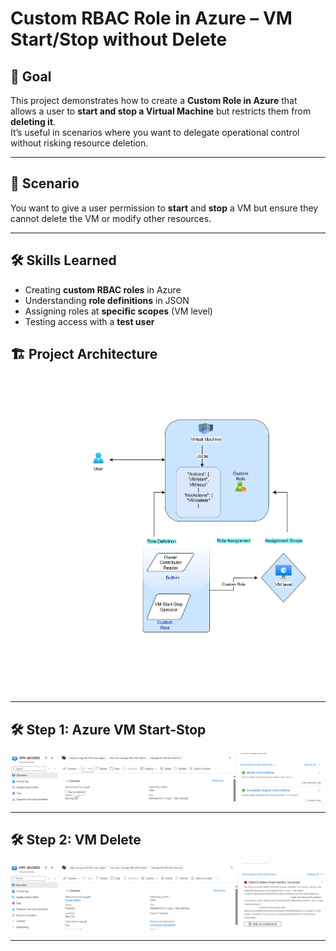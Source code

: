 # Custom RBAC Role in Azure – VM Start/Stop without Delete

## 📌 Goal
This project demonstrates how to create a **Custom Role in Azure** that allows a user to **start and stop a Virtual Machine** but restricts them from **deleting it**.  
It’s useful in scenarios where you want to delegate operational control without risking resource deletion.

---

## 🎯 Scenario
You want to give a user permission to **start** and **stop** a VM but ensure they cannot delete the VM or modify other resources.

---

## 🛠 Skills Learned
- Creating **custom RBAC roles** in Azure
- Understanding **role definitions** in JSON
- Assigning roles at **specific scopes** (VM level)
- Testing access with a **test user**

## 🏗️ Project Architecture

![Architecture Diagram](https://github.com/Ramya-S-M/Azure-Projects/blob/a60f2c5a77797e7e1aa476622b41eb737f7cfacd/Custom-RBAC-role/images/Architecture.png)

---

## 🛠️ Step 1: Azure VM Start-Stop

![Step 1 - VM Start-Stop](https://github.com/Ramya-S-M/Azure-Projects/blob/26cf66e246837882df930d6393b710078475382b/Custom-RBAC-role/images/Start-Stop-VM.png)

---

## 🛠️ Step 2: VM Delete

![Step 2 - VM Delete](https://github.com/Ramya-S-M/Azure-Projects/blob/26cf66e246837882df930d6393b710078475382b/Custom-RBAC-role/images/Delete-VM.png)

---

